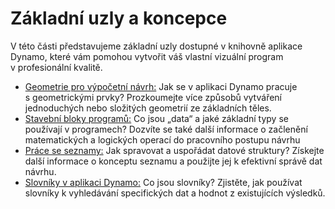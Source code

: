 # Základní uzly a koncepce

V této části představujeme základní uzly dostupné v knihovně aplikace Dynamo, které vám pomohou vytvořit váš vlastní vizuální program v profesionální kvalitě.

* [Geometrie pro výpočetní návrh:](5-2\_geometry-for-computational-design/) Jak se v aplikaci Dynamo pracuje s geometrickými prvky? Prozkoumejte více způsobů vytváření jednoduchých nebo složitých geometrií ze základních těles.
* [Stavební bloky programů:](5-3\_the-building-blocks-of-programs/) Co jsou „data“ a jaké základní typy se používají v programech? Dozvíte se také další informace o začlenění matematických a logických operací do pracovního postupu návrhu
* [Práce se seznamy:](5-4\_designing-with-lists/) Jak spravovat a uspořádat datové struktury? Získejte další informace o konceptu seznamu a použijte jej k efektivní správě dat návrhu.
* [Slovníky v aplikaci Dynamo:](5-5\_dictionaries-in-dynamo/) Co jsou slovníky? Zjistěte, jak používat slovníky k vyhledávání specifických dat a hodnot z existujících výsledků.
